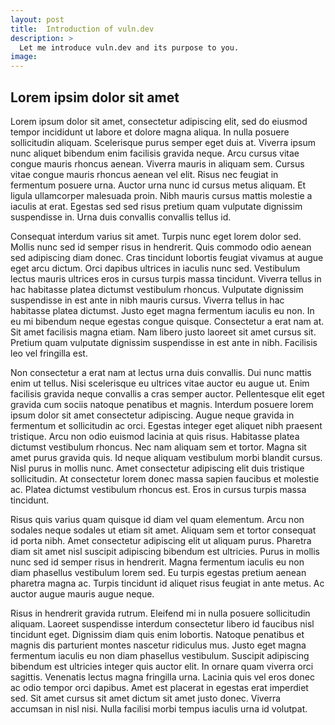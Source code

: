 ```yaml
---
layout: post
title:  Introduction of vuln.dev
description: >
  Let me introduce vuln.dev and its purpose to you.
image: 
---
```


## Lorem ipsim dolor sit amet

Lorem ipsum dolor sit amet, consectetur adipiscing elit, sed do eiusmod tempor incididunt ut labore et dolore magna aliqua. In nulla posuere sollicitudin aliquam. Scelerisque purus semper eget duis at. Viverra ipsum nunc aliquet bibendum enim facilisis gravida neque. Arcu cursus vitae congue mauris rhoncus aenean. Viverra mauris in aliquam sem. Cursus vitae congue mauris rhoncus aenean vel elit. Risus nec feugiat in fermentum posuere urna. Auctor urna nunc id cursus metus aliquam. Et ligula ullamcorper malesuada proin. Nibh mauris cursus mattis molestie a iaculis at erat. Egestas sed sed risus pretium quam vulputate dignissim suspendisse in. Urna duis convallis convallis tellus id.

Consequat interdum varius sit amet. Turpis nunc eget lorem dolor sed. Mollis nunc sed id semper risus in hendrerit. Quis commodo odio aenean sed adipiscing diam donec. Cras tincidunt lobortis feugiat vivamus at augue eget arcu dictum. Orci dapibus ultrices in iaculis nunc sed. Vestibulum lectus mauris ultrices eros in cursus turpis massa tincidunt. Viverra tellus in hac habitasse platea dictumst vestibulum rhoncus. Vulputate dignissim suspendisse in est ante in nibh mauris cursus. Viverra tellus in hac habitasse platea dictumst. Justo eget magna fermentum iaculis eu non. In eu mi bibendum neque egestas congue quisque. Consectetur a erat nam at. Sit amet facilisis magna etiam. Nam libero justo laoreet sit amet cursus sit. Pretium quam vulputate dignissim suspendisse in est ante in nibh. Facilisis leo vel fringilla est.

Non consectetur a erat nam at lectus urna duis convallis. Dui nunc mattis enim ut tellus. Nisi scelerisque eu ultrices vitae auctor eu augue ut. Enim facilisis gravida neque convallis a cras semper auctor. Pellentesque elit eget gravida cum sociis natoque penatibus et magnis. Interdum posuere lorem ipsum dolor sit amet consectetur adipiscing. Augue neque gravida in fermentum et sollicitudin ac orci. Egestas integer eget aliquet nibh praesent tristique. Arcu non odio euismod lacinia at quis risus. Habitasse platea dictumst vestibulum rhoncus. Nec nam aliquam sem et tortor. Magna sit amet purus gravida quis. Id neque aliquam vestibulum morbi blandit cursus. Nisl purus in mollis nunc. Amet consectetur adipiscing elit duis tristique sollicitudin. At consectetur lorem donec massa sapien faucibus et molestie ac. Platea dictumst vestibulum rhoncus est. Eros in cursus turpis massa tincidunt.

Risus quis varius quam quisque id diam vel quam elementum. Arcu non sodales neque sodales ut etiam sit amet. Aliquam sem et tortor consequat id porta nibh. Amet consectetur adipiscing elit ut aliquam purus. Pharetra diam sit amet nisl suscipit adipiscing bibendum est ultricies. Purus in mollis nunc sed id semper risus in hendrerit. Magna fermentum iaculis eu non diam phasellus vestibulum lorem sed. Eu turpis egestas pretium aenean pharetra magna ac. Turpis tincidunt id aliquet risus feugiat in ante metus. Ac auctor augue mauris augue neque.

Risus in hendrerit gravida rutrum. Eleifend mi in nulla posuere sollicitudin aliquam. Laoreet suspendisse interdum consectetur libero id faucibus nisl tincidunt eget. Dignissim diam quis enim lobortis. Natoque penatibus et magnis dis parturient montes nascetur ridiculus mus. Justo eget magna fermentum iaculis eu non diam phasellus vestibulum. Suscipit adipiscing bibendum est ultricies integer quis auctor elit. In ornare quam viverra orci sagittis. Venenatis lectus magna fringilla urna. Lacinia quis vel eros donec ac odio tempor orci dapibus. Amet est placerat in egestas erat imperdiet sed. Sit amet cursus sit amet dictum sit amet justo donec. Viverra accumsan in nisl nisi. Nulla facilisi morbi tempus iaculis urna id volutpat.
